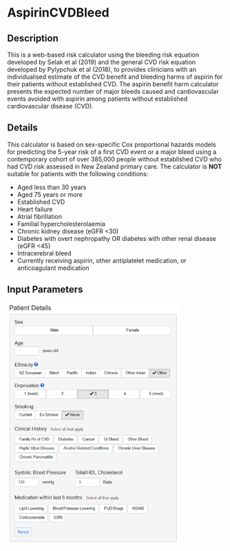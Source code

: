 # AspirinCVDBleed

## Description
This is a web-based risk calculator using the bleeding risk equation developed by Selak et al (2019) and the general CVD risk equation developed by Pylypchuk et al (2018), to provides clinicians with an individualised estimate of the CVD benefit and bleeding harms of aspirin for their patients without established CVD. The aspirin benefit harm calculator presents the expected number of major bleeds caused and cardiovascular events avoided with aspirin among patients without established cardiovascular disease (CVD).

## Details
This calculator is based on sex-specific Cox proportional hazards models for predicting the 5-year risk of a first CVD event or a major 
bleed using a contemporary cohort of over 385,000 people without established CVD who had CVD risk assessed in New Zealand primary care. 
The calculator is <b>NOT</b> suitable for patients with the following conditions:

- Aged less than 30 years
- Aged 75 years or more
- Established CVD
- Heart failure
- Atrial fibrillation
- Familial hypercholesterolaemia
- Chronic kidney disease (eGFR <30)
- Diabetes with overt nephropathy OR diabetes with other renal disease (eGFR <45)
- Intracerebral bleed
- Currently receiving aspirin, other antiplatelet medication, or anticoagulant medication

## Input Parameters
<img src="images/px_details.png" width=400px>
